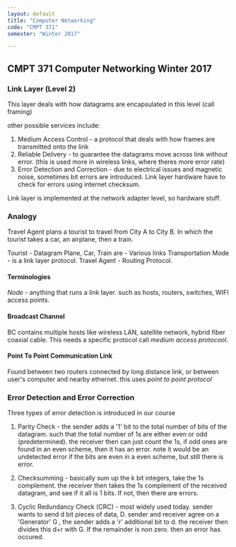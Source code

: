 ```yaml
---
layout: default
title: "Computer Networking"
code: "CMPT 371"
semester: "Winter 2017"

---
```


## CMPT 371 Computer Networking Winter 2017



### Link Layer (Level 2)
This layer deals with how datagrams are encapsulated in this level (call framing)

other possible services include:
1. Medium Access Control - a protocol that deals with how frames are transmitted onto the link 
2. Reliable Delivery - to guarantee the datagrams move across link without error. (this is used more in wireless links, where theres more error rate)
3. Error Detection and Correction - due to electrical issues and magnetic noise, sometimes bit errors are introduced. Link layer hardware have to check for errors using internet checksum. 

Link layer is implemented at the network adapter level, so hardware stuff. 

### Analogy
Travel Agent plans a tourist to travel from City A to City B. In which the tourist takes a car, an airplane, then a train. 

Tourist - Datagram
Plane, Car, Train are - Various links
Transportation Mode - is a link layer protocol.
Travel Agent - Routing Protocol.

#### Terminologies
*Node* - anything that runs a link layer. such as hosts, routers, switches, WIFI access points. 


#### Broadcast Channel
BC contains multiple hosts like wireless LAN, satellite network, hybrid fiber coaxial cable. 
This needs a specific protocol call *medium access protocool*. 

#### Point To Point Communication Link
Found between two routers connected by long distance link, or between user's computer and nearby ethernet. this uses *point to point protocol*

### Error Detection and Error Correction
Three types of error detection is introduced in our course

1. Parity Check - the sender adds a '1' bit to the total number of bits of the datagram. such that the total number of 1s are either even or odd (predetermined). the receiver then can just count the 1s, if odd ones are found in an even scheme, then it has an error. note it would be an undetected error if the bits are even in a even scheme, but still there is error. 

2. Checksumming - basically sum up the k bit integers, take the 1s complement. the receiver then takes the 1s complement of the received datagram, and see if it all is 1 bits. If not, then there are errors. 

3. Cyclic Redundancy Check (CRC) - most widely used today. sender wants to send d bit pieces of data, D. sender and receiver agree on a 'Generator' G , the sender adds a 'r' additional bit to d. the receiver then divides this d+r with G. If the remainder is non zero. then an error has occured. 

